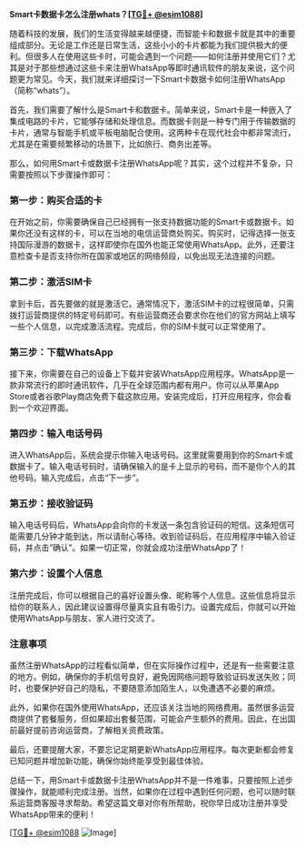 **Smart卡数据卡怎么注册whats？[[TG💪+ @esim1088](https://t.me/s/esim1088)]**

随着科技的发展，我们的生活变得越来越便捷，而智能卡和数据卡就是其中的重要组成部分。无论是工作还是日常生活，这些小小的卡片都能为我们提供极大的便利。但很多人在使用这些卡时，可能会遇到一个问题——如何注册并使用它们？尤其是对于那些想通过这些卡来注册WhatsApp等即时通讯软件的朋友来说，这个问题更为常见。今天，我们就来详细探讨一下Smart卡数据卡如何注册WhatsApp（简称“whats”）。

首先，我们需要了解什么是Smart卡和数据卡。简单来说，Smart卡是一种嵌入了集成电路的卡片，它能够存储和处理信息。而数据卡则是一种专门用于传输数据的卡片，通常与智能手机或平板电脑配合使用。这两种卡在现代社会中都非常流行，尤其是在需要频繁移动的场景下，比如旅行、商务出差等。

那么，如何用Smart卡或数据卡注册WhatsApp呢？其实，这个过程并不复杂，只需要按照以下步骤操作即可：

### 第一步：购买合适的卡

在开始之前，你需要确保自己已经拥有一张支持数据功能的Smart卡或数据卡。如果你还没有这样的卡，可以在当地的电信运营商处购买。购买时，记得选择一张支持国际漫游的数据卡，这样即使你在国外也能正常使用WhatsApp。此外，还要注意检查卡是否支持你所在国家或地区的网络频段，以免出现无法连接的问题。

### 第二步：激活SIM卡

拿到卡后，首先要做的就是激活它。通常情况下，激活SIM卡的过程很简单，只需拨打运营商提供的特定号码即可。有些运营商还会要求你在他们的官方网站上填写一些个人信息，以完成激活流程。完成后，你的SIM卡就可以正常使用了。

### 第三步：下载WhatsApp

接下来，你需要在自己的设备上下载并安装WhatsApp应用程序。WhatsApp是一款非常流行的即时通讯软件，几乎在全球范围内都有用户。你可以从苹果App Store或者谷歌Play商店免费下载这款应用。安装完成后，打开应用程序，你会看到一个欢迎界面。

### 第四步：输入电话号码

进入WhatsApp后，系统会提示你输入电话号码。这里就需要用到你的Smart卡或数据卡了。输入电话号码时，请确保输入的是卡上显示的号码，而不是你个人的其他号码。输入完成后，点击“下一步”。

### 第五步：接收验证码

输入电话号码后，WhatsApp会向你的卡发送一条包含验证码的短信。这条短信可能需要几分钟才能到达，所以请耐心等待。收到验证码后，在应用程序中输入验证码，并点击“确认”。如果一切正常，你就会成功注册WhatsApp了！

### 第六步：设置个人信息

注册完成后，你可以根据自己的喜好设置头像、昵称等个人信息。这些信息将显示给你的联系人，因此建议设置得尽量真实且有吸引力。设置完成后，你就可以开始使用WhatsApp与朋友、家人进行交流了。

### 注意事项

虽然注册WhatsApp的过程看似简单，但在实际操作过程中，还是有一些需要注意的地方。例如，确保你的手机信号良好，避免因网络问题导致验证码发送失败；同时，也要保护好自己的隐私，不要随意添加陌生人，以免遭遇不必要的麻烦。

此外，如果你在国外使用WhatsApp，还应该关注当地的网络费用。虽然很多运营商提供了套餐服务，但如果超出套餐范围，可能会产生额外的费用。因此，在出国前最好提前咨询运营商，了解相关资费政策。

最后，还要提醒大家，不要忘记定期更新WhatsApp应用程序。每次更新都会修复已知问题并增加新功能，确保你始终能享受到最佳体验。

总结一下，用Smart卡或数据卡注册WhatsApp并不是一件难事，只要按照上述步骤操作，就能顺利完成注册。当然，如果你在过程中遇到任何问题，也可以随时联系运营商客服寻求帮助。希望这篇文章对你有所帮助，祝你早日成功注册并享受WhatsApp带来的便利！

[[TG💪+ @esim1088](https://t.me/s/esim1088) ![Image](https://i.postimg.cc/4NQfJmqS/Snipaste-2025-05-13-00-14-12.png)]